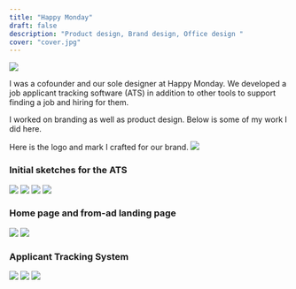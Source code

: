 ```yaml
---
title: "Happy Monday"
draft: false
description: "Product design, Brand design, Office design "
cover: "cover.jpg"
---
```


![](/img/hm/13.png)

I was a cofounder and our sole designer at Happy Monday. We developed a job applicant tracking software (ATS) in addition to other tools to support finding a job and hiring for them.

I worked on branding as well as product design. Below is some of my work I did here.

Here is the logo and mark I crafted for our brand.
![](/img/hm/12.png)

### Initial sketches for the ATS
![](/img/hm/1.png)
![](/img/hm/2.png)
![](/img/hm/3.png)
![](/img/hm/4.png)

### Home page and from-ad landing page
![](/img/hm/8.png)
![](/img/hm/10.png)

### Applicant Tracking System
![](/img/hm/5.png)
![](/img/hm/7.png)
![](/img/hm/6.png)